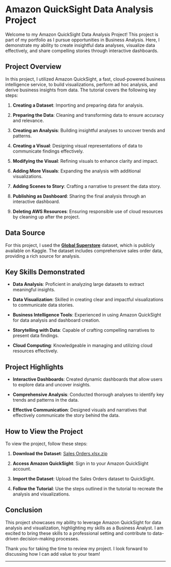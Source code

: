 # Amazon QuickSight Data Analysis Project
Welcome to my Amazon QuickSight Data Analysis Project! This project is part of my portfolio as I pursue opportunities in Business Analysis. Here, I demonstrate my ability to create insightful data analyses, visualize data effectively, and share compelling stories through interactive dashboards.

## Project Overview

In this project, I utilized Amazon QuickSight, a fast, cloud-powered business intelligence service, to build visualizations, perform ad hoc analysis, and derive business insights from data. The tutorial covers the following key steps:

1. **Creating a Dataset**: Importing and preparing data for analysis.


2. **Preparing the Data**: Cleaning and transforming data to ensure accuracy and relevance.


3. **Creating an Analysis**: Building insightful analyses to uncover trends and patterns.


4. **Creating a Visual**: Designing visual representations of data to communicate findings effectively.


5. **Modifying the Visual**: Refining visuals to enhance clarity and impact.


6. **Adding More Visuals**: Expanding the analysis with additional visualizations.


7. **Adding Scenes to Story**: Crafting a narrative to present the data story.


8. **Publishing as Dashboard**: Sharing the final analysis through an interactive dashboard.


9. **Deleting AWS Resources**: Ensuring responsible use of cloud resources by cleaning up after the project.


## Data Source

For this project, I used the **[Global Superstore](https://www.kaggle.com/datasets/shekpaul/global-superstore)** dataset, which is publicly available on Kaggle. The dataset includes comprehensive sales order data, providing a rich source for analysis.


## Key Skills Demonstrated

- **Data Analysis**: Proficient in analyzing large datasets to extract meaningful insights.


- **Data Visualization**: Skilled in creating clear and impactful visualizations to communicate data stories.


- **Business Intelligence Tools**: Experienced in using Amazon QuickSight for data analysis and dashboard creation.


- **Storytelling with Data**: Capable of crafting compelling narratives to present data findings.


- **Cloud Computing**: Knowledgeable in managing and utilizing cloud resources effectively.


## Project Highlights


- **Interactive Dashboards**: Created dynamic dashboards that allow users to explore data and uncover insights.


- **Comprehensive Analysis**: Conducted thorough analyses to identify key trends and patterns in the data.


- **Effective Communication**: Designed visuals and narratives that effectively communicate the story behind the data.


## How to View the Project


To view the project, follow these steps:


1. **Download the Dataset**: [Sales Orders.xlsx.zip](https://www.kaggle.com/datasets/jessemostipak/global-superstore)


2. **Access Amazon QuickSight**: Sign in to your Amazon QuickSight account.


3. **Import the Dataset**: Upload the Sales Orders dataset to QuickSight.


4. **Follow the Tutorial**: Use the steps outlined in the tutorial to recreate the analysis and visualizations.


## Conclusion


This project showcases my ability to leverage Amazon QuickSight for data analysis and visualization, highlighting my skills as a Business Analyst. I am excited to bring these skills to a professional setting and contribute to data-driven decision-making processes.


Thank you for taking the time to review my project. I look forward to discussing how I can add value to your team!


---
